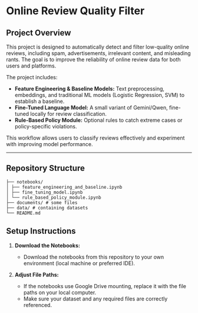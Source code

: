 # Online Review Quality Filter

## Project Overview
This project is designed to automatically detect and filter low-quality online reviews, including spam, advertisements, irrelevant content, and misleading rants. The goal is to improve the reliability of online review data for both users and platforms.  

The project includes:  
- **Feature Engineering & Baseline Models:** Text preprocessing, embeddings, and traditional ML models (Logistic Regression, SVM) to establish a baseline.  
- **Fine-Tuned Language Model:** A small variant of Gemini/Qwen, fine-tuned locally for review classification.  
- **Rule-Based Policy Module:** Optional rules to catch extreme cases or policy-specific violations.  

This workflow allows users to classify reviews effectively and experiment with improving model performance.

---

## Repository Structure
```text
├── notebooks/
│ ├── feature_engineering_and_baseline.ipynb
│ ├── fine_tuning_model.ipynb
│ └── rule_based_policy_module.ipynb
├── documents/ # some files
├── data/ # containing datasets
└── README.md
```


## Setup Instructions
1. **Download the Notebooks:**  
   - Download the notebooks from this repository to your own environment (local machine or preferred IDE).

2. **Adjust File Paths:**  
   - If the notebooks use Google Drive mounting, replace it with the file paths on your local computer.  
   - Make sure your dataset and any required files are correctly referenced.

